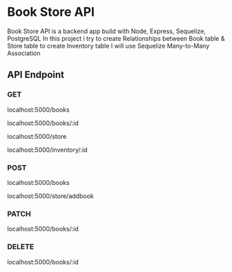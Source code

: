 # Book Store API

Book Store API is a backend app build with Node, Express, Sequelize, PostgreSQL
In this project i try to create Relationships between Book table & Store table to create Inventory table
I will use Sequelize Many-to-Many Association

## API Endpoint

### GET
localhost:5000/books

localhost:5000/books/:id

localhost:5000/store

localhost:5000/inventory/:id

### POST

localhost:5000/books

localhost:5000/store/addbook

### PATCH

localhost:5000/books/:id

### DELETE

localhost:5000/books/:id
